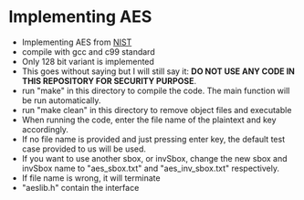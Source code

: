# Implementing AES
 * Implementing AES from [NIST](https://www.nist.gov/publications/advanced-encryption-standard-aes)
 * compile with gcc and c99 standard
 * Only 128 bit variant is implemented
 * This goes without saying but I will still say it: **DO NOT USE ANY CODE IN THIS REPOSITORY FOR SECURITY PURPOSE**.
 * run "make" in this directory to compile the code. The main function will be run automatically.
 * run "make clean" in this directory to remove object files and executable
 * When running the code, enter the file name of the plaintext and key accordingly.
 * If no file name is provided and just pressing enter key, the default test case provided to us will be used.
 * If you want to use another sbox, or invSbox, change the new sbox and invSbox name to
 "aes_sbox.txt" and "aes_inv_sbox.txt" respectively.
 * If file name is wrong, it will terminate
 * "aeslib.h" contain the interface
